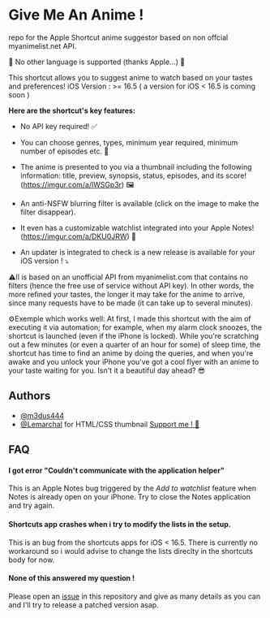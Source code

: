 # Give Me An Anime !
repo for the Apple Shortcut anime suggestor based on non offcial myanimelist.net API.

📣 No other language is supported (thanks Apple...) 📣

This shortcut allows you to suggest anime to watch based on your tastes and preferences!
iOS Version : >= 16.5 ( a version for iOS < 16.5 is coming soon )

**Here are the shortcut's key features:** 

- No API key required! ✅

- You can choose genres, types, minimum year required, minimum number of episodes etc. 🎯

- The anime is presented to you via a thumbnail including the following information: title, preview, synopsis, status, episodes, and its score! (https://imgur.com/a/lWSGp3r) 🖼️

- An anti-NSFW blurring filter is available (click on the image to make the filter disappear).

- It even has a customizable watchlist integrated into your Apple Notes! (https://imgur.com/a/DKU0JRW) 📒

- An updater is integrated to check is a new release is available for your iOS version ! ⤵️

⚠️Il is based on an unofficial API from myanimelist.com that contains no filters (hence the free use of service without API key). In other words, the more refined your tastes, the longer it may take for the anime to arrive, since many requests have to be made (it can take up to several minutes).

 ⚙️Exemple which works well: At first, I made this shortcut with the aim of executing it via automation; for example, when my alarm clock snoozes, the shortcut is launched (even if the iPhone is locked). While you're scratching out a few minutes (or even a quarter of an hour for some) of sleep time, the shortcut has time to find an anime by doing the queries, and when you're awake and you unlock your iPhone you've got a cool flyer with an anime to your taste waiting for you. Isn't it a beautiful day ahead? 😎

## Authors

- [@m3dus444](https://linktr.ee/m3dus444)
- [@Lemarchal](https://nicolaslemarchal.fr/) for HTML/CSS thumbnail
[Support me ! 💜](https://buymeacoffee.com/m3dus444)


## FAQ

#### I got error "Couldn't communicate with the application helper"

This is an Apple Notes bug triggered by the *Add to watchlist* feature when Notes is already open on your iPhone. Try to close the Notes application and try again.

#### Shortcuts app crashes when i try to modify the lists in the setup.

This is an bug from the shortcuts apps for iOS < 16.5. There is currently no workaround so i would advise to change the lists direclty in the shortcuts body for now.

#### None of this answered my question !

Please open an [issue](https://github.com/m3dus444/Give-Me-An-Anime/issues/new) in this repository and give as many details as you can and I'll try to release a patched version asap.







